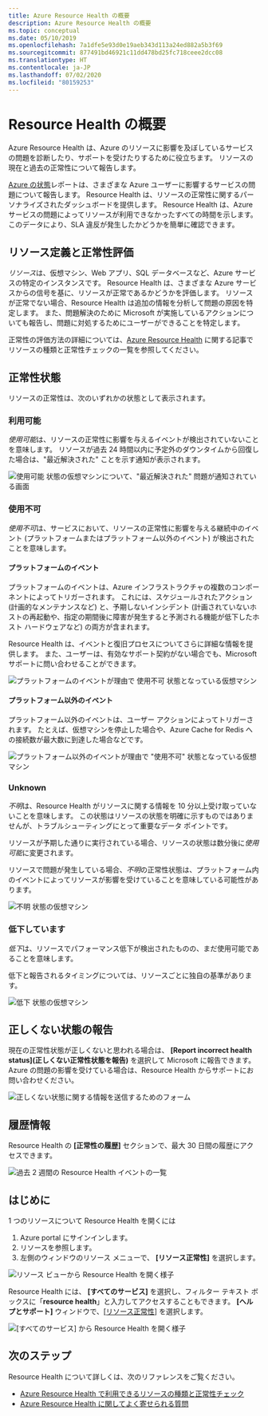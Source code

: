 ```yaml
---
title: Azure Resource Health の概要
description: Azure Resource Health の概要
ms.topic: conceptual
ms.date: 05/10/2019
ms.openlocfilehash: 7a1dfe5e93d0e19aeb343d113a24ed882a5b3f69
ms.sourcegitcommit: 877491bd46921c11dd478bd25fc718ceee2dcc08
ms.translationtype: HT
ms.contentlocale: ja-JP
ms.lasthandoff: 07/02/2020
ms.locfileid: "80159253"
---
```

# <a name="resource-health-overview"></a>Resource Health の概要
 
Azure Resource Health は、Azure のリソースに影響を及ぼしているサービスの問題を診断したり、サポートを受けたりするために役立ちます。 リソースの現在と過去の正常性について報告します。

[Azure の状態](https://status.azure.com)レポートは、さまざまな Azure ユーザーに影響するサービスの問題について報告します。 Resource Health は、リソースの正常性に関するパーソナライズされたダッシュボードを提供します。 Resource Health は、Azure サービスの問題によってリソースが利用できなかったすべての時間を示します。 このデータにより、SLA 違反が発生したかどうかを簡単に確認できます。

## <a name="resource-definition-and-health-assessment"></a>リソース定義と正常性評価

*リソース*は、仮想マシン、Web アプリ、SQL データベースなど、Azure サービスの特定のインスタンスです。 Resource Health は、さまざまな Azure サービスからの信号を基に、リソースが正常であるかどうかを評価します。 リソースが正常でない場合、Resource Health は追加の情報を分析して問題の原因を特定します。 また、問題解決のために Microsoft が実施しているアクションについても報告し、問題に対処するためにユーザーができることを特定します。

正常性の評価方法の詳細については、[Azure Resource Health](resource-health-checks-resource-types.md) に関する記事でリソースの種類と正常性チェックの一覧を参照してください。

## <a name="health-status"></a>正常性状態

リソースの正常性は、次のいずれかの状態として表示されます。

### <a name="available"></a>利用可能

*使用可能*は、リソースの正常性に影響を与えるイベントが検出されていないことを意味します。 リソースが過去 24 時間以内に予定外のダウンタイムから回復した場合は、"最近解決された" ことを示す通知が表示されます。

![*使用可能* 状態の仮想マシンについて、"最近解決された" 問題が通知されている画面](./media/resource-health-overview/Available.png)

### <a name="unavailable"></a>使用不可

*使用不可*は、サービスにおいて、リソースの正常性に影響を与える継続中のイベント (プラットフォームまたはプラットフォーム以外のイベント) が検出されたことを意味します。

#### <a name="platform-events"></a>プラットフォームのイベント

プラットフォームのイベントは、Azure インフラストラクチャの複数のコンポーネントによってトリガーされます。 これには、スケジュールされたアクション (計画的なメンテナンスなど) と、予期しないインシデント (計画されていないホストの再起動や、指定の期間後に障害が発生すると予測される機能が低下したホスト ハードウェアなど) の両方が含まれます。

Resource Health は、イベントと復旧プロセスについてさらに詳細な情報を提供します。 また、ユーザーは、有効なサポート契約がない場合でも、Microsoft サポートに問い合わせることができます。

![プラットフォームのイベントが理由で *使用不可* 状態となっている仮想マシン](./media/resource-health-overview/Unavailable.png)

#### <a name="non-platform-events"></a>プラットフォーム以外のイベント

プラットフォーム以外のイベントは、ユーザー アクションによってトリガーされます。 たとえば、仮想マシンを停止した場合や、Azure Cache for Redis への接続数が最大数に到達した場合などです。

![プラットフォーム以外のイベントが理由で "使用不可" 状態となっている仮想マシン](./media/resource-health-overview/Unavailable_NonPlatform.png)

### <a name="unknown"></a>Unknown

*不明*は、Resource Health がリソースに関する情報を 10 分以上受け取っていないことを意味します。 この状態はリソースの状態を明確に示すものではありませんが、トラブルシューティングにとって重要なデータ ポイントです。

リソースが予期した通りに実行されている場合、リソースの状態は数分後に*使用可能*に変更されます。

リソースで問題が発生している場合、*不明*の正常性状態は、プラットフォーム内のイベントによってリソースが影響を受けていることを意味している可能性があります。

![*不明* 状態の仮想マシン](./media/resource-health-overview/Unknown.png)

### <a name="degraded"></a>低下しています

*低下*は、リソースでパフォーマンス低下が検出されたものの、まだ使用可能であることを意味します。

低下と報告されるタイミングについては、リソースごとに独自の基準があります。

![*低下* 状態の仮想マシン](./media/resource-health-overview/degraded.png)

## <a name="reporting-an-incorrect-status"></a>正しくない状態の報告

現在の正常性状態が正しくないと思われる場合は、 **[Report incorrect health status]\(正しくない正常性状態を報告\)** を選択して Microsoft に報告できます。 Azure の問題の影響を受けている場合は、Resource Health からサポートにお問い合わせください。

![正しくない状態に関する情報を送信するためのフォーム](./media/resource-health-overview/incorrect-status.png)

## <a name="history-information"></a>履歴情報

Resource Health の **[正常性の履歴]** セクションで、最大 30 日間の履歴にアクセスできます。

![過去 2 週間の Resource Health イベントの一覧](./media/resource-health-overview/history-blade.png)

## <a name="get-started"></a>はじめに

1 つのリソースについて Resource Health を開くには

1. Azure portal にサインインします。
2. リソースを参照します。
3. 左側のウィンドウのリソース メニューで、 **[リソース正常性]** を選択します。

![リソース ビューから Resource Health を開く様子](./media/resource-health-overview/from-resource-blade.png)

Resource Health には、 **[すべてのサービス]** を選択し、フィルター テキスト ボックスに「**resource health**」と入力してアクセスすることもできます。 **[ヘルプとサポート]** ウィンドウで、[[リソース正常性]](https://ms.portal.azure.com/#blade/Microsoft_Azure_Monitoring/AzureMonitoringBrowseBlade/resourceHealth) を選択します。

![[すべてのサービス] から Resource Health を開く様子](./media/resource-health-overview/FromOtherServices.png)

## <a name="next-steps"></a>次のステップ

Resource Health について詳しくは、次のリファレンスをご覧ください。
-  [Azure Resource Health で利用できるリソースの種類と正常性チェック](resource-health-checks-resource-types.md)
-  [Azure Resource Health に関してよく寄せられる質問](resource-health-faq.md)
